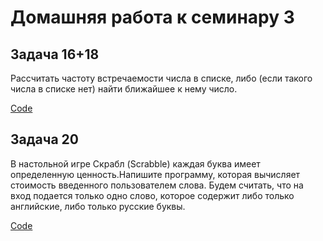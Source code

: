 # Домашняя работа к семинару 3

## Задача 16+18 
Рассчитать частоту встречаемости числа в списке, либо (если такого числа
в списке нет) найти ближайшее к нему число.

[Code](https://github.com/EvgeniiaTogochakova/Some_tasks_13/tree/master/FindFrequencyOrTheNearestNumber.py)

## Задача 20
В настольной игре Скрабл (Scrabble) каждая буква имеет определенную
ценность.Напишите программу, которая вычисляет стоимость введенного пользователем слова.
Будем считать, что на вход подается только одно слово, которое содержит либо только
английские, либо только русские буквы. 

[Code](https://github.com/EvgeniiaTogochakova/Some_tasks_13/tree/master/ScoreDictionaryPoints/ScoreDictionaryPoints.py)
